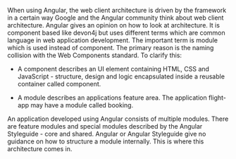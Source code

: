 



When using Angular, the web client architecture is driven by the framework in a certain way Google and the Angular community think about web client architecture. Angular gives an opinion on how to look at architecture. It is component based like devon4j but uses different terms which are common language in web application development. The important term is module which is used instead of component. The primary reason is the naming collision with the Web Components standard.
To clarify this:

* A component describes an UI element containing HTML, CSS and JavaScript - structure, design and logic encapsulated inside a reusable container called component.

* A module describes an applications feature area. The application flight-app may have a module called booking.

An application developed using Angular consists of multiple modules. There are feature modules and special modules described by the Angular Styleguide - core and shared. Angular or Angular Styleguide give no guidance on how to structure a module internally. This is where this architecture comes in.




